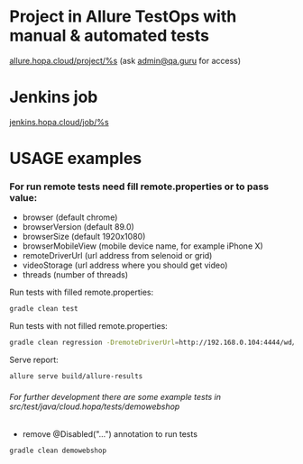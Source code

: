 # Project in Allure TestOps with manual & automated tests

<a target="_blank" href="https://allure.hopa.cloud/project/%s">allure.hopa.cloud/project/%s</a> (ask admin@qa.guru for
access)

# Jenkins job

<a target="_blank" href="https://jenkins.hopa.cloud/job/%s">jenkins.hopa.cloud/job/%s</a>

# USAGE examples

### For run remote tests need fill remote.properties or to pass value:

* browser (default chrome)
* browserVersion (default 89.0)
* browserSize (default 1920x1080)
* browserMobileView (mobile device name, for example iPhone X)
* remoteDriverUrl (url address from selenoid or grid)
* videoStorage (url address where you should get video)
* threads (number of threads)

Run tests with filled remote.properties:

```bash
gradle clean test
```

Run tests with not filled remote.properties:

```bash
gradle clean regression -DremoteDriverUrl=http://192.168.0.104:4444/wd/hub/ -DvideoStorage=http://192.168.0.104:4444/video/ -Dthreads=5 
```

Serve report:

```bash
allure serve build/allure-results
```

###### For further development there are some example tests in src/test/java/cloud.hopa/tests/demowebshop

* remove @Disabled("...") annotation to run tests

```bash
gradle clean demowebshop
```

